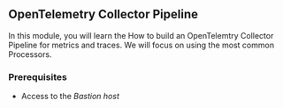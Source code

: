 ## OpenTelemetry Collector Pipeline

In this module, you will learn the How to build an OpenTelemtry Collector Pipeline for metrics and traces.
We will focus on using the most common Processors.

### Prerequisites

- Access to the _Bastion host_

